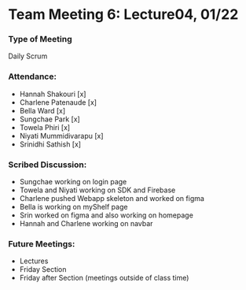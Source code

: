 # Team Meeting 6: Lecture04, 01/22

### Type of Meeting
Daily Scrum

### Attendance: 
* Hannah Shakouri [x]
* Charlene Patenaude [x]
* Bella Ward [x]
* Sungchae Park [x]
* Towela Phiri [x]
* Niyati Mummidivarapu [x]
* Srinidhi Sathish [x]


### Scribed Discussion:
* Sungchae working on login page
* Towela and Niyati working on SDK and Firebase
* Charlene pushed Webapp skeleton and worked on figma
* Bella is working on myShelf page
* Srin worked on figma and also working on homepage
* Hannah and Charlene working on navbar


### Future Meetings:
* Lectures
* Friday Section
* Friday after Section (meetings outside of class time)

